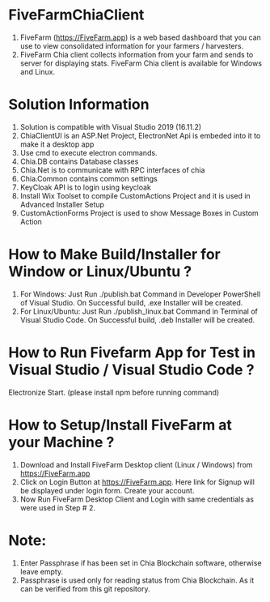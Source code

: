# FiveFarmChiaClient
1. FiveFarm (https://FiveFarm.app) is a web based dashboard that you can use to view consolidated information for your farmers / harvesters. 
2. FiveFarm Chia client collects information from your farm and sends to server for displaying stats. FiveFarm Chia client is available for Windows and Linux.

# Solution Information
1. Solution is compatible with Visual Studio 2019 (16.11.2)
2. ChiaClientUI is an ASP.Net Project, ElectronNet Api is embeded into it to make it a desktop app
3. Use cmd to execute electron commands.
4. Chia.DB contains Database classes
5. Chia.Net is to communicate with RPC interfaces of chia
6. Chia.Common contains common settings
7. KeyCloak API is to login using keycloak
8. Install Wix Toolset to compile CustomActions Project and it is used in Advanced Installer Setup
9. CustomActionForms Project is used to show Message Boxes in Custom Action

# How to Make Build/Installer for Window or Linux/Ubuntu ?
1. For Windows: Just Run ./publish.bat Command in Developer PowerShell of Visual Studio. On Successful build, .exe Installer will be created.
2. For Linux/Ubuntu: Just Run ./publish_linux.bat Command in Terminal of Visual Studio Code. On Successful build, .deb Installer will be created.

# How to Run Fivefarm App for Test in Visual Studio / Visual Studio Code ?
Electronize Start. (please install npm before running command) 

# How to Setup/Install FiveFarm at your Machine ?
1. Download and Install FiveFarm Desktop client (Linux / Windows) from https://FiveFarm.app
2. Click on Login Button at https://FiveFarm.app. Here link for Signup will be displayed under login form. Create your account.
3. Now Run FiveFarm Desktop Client and Login with same credentials as were used in Step # 2.

# Note: 
1. Enter Passphrase if has been set in Chia Blockchain software, otherwise leave empty.
2. Passphrase is used only for reading status from Chia Blockchain. As it can be verified from this git repository.
